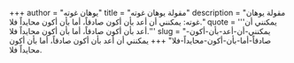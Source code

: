 +++
author = "يوهان غوته"
title = "مقولة يوهان غوته"
description = "مقولة يوهان غوته: يمكنني أن أعد بأن أكون صادقاً، أما بأن أكون محايداً فلا."
quote = '''يمكنني أن أعد بأن أكون صادقاً، أما بأن أكون محايداً فلا.'''
slug = "يمكنني-أن-أعد-بأن-أكون-صادقاً-أما-بأن-أكون-محايداً-فلا"
+++
يمكنني أن أعد بأن أكون صادقاً، أما بأن أكون محايداً فلا.

